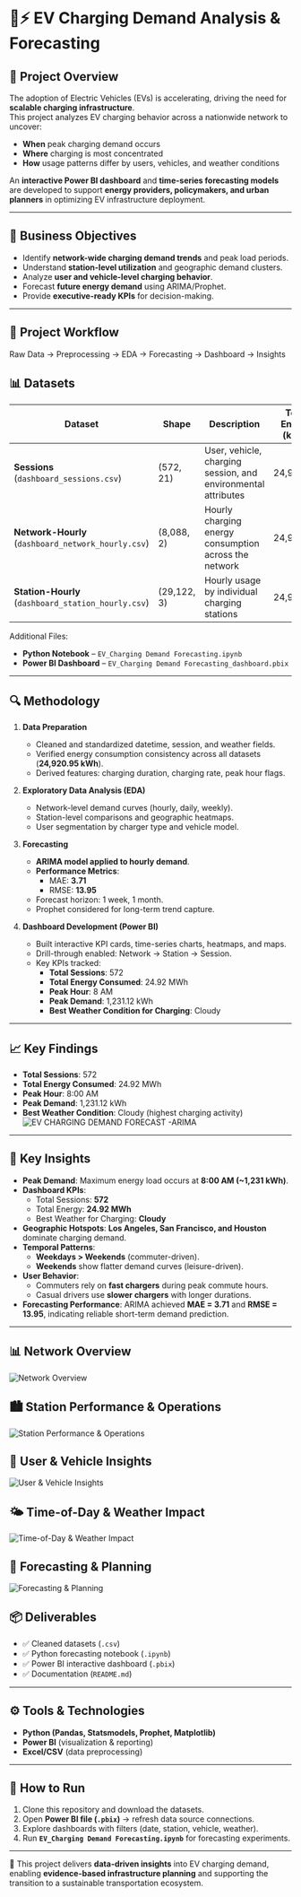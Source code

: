 
# 🚗⚡ EV Charging Demand Analysis & Forecasting

## 📌 Project Overview
The adoption of Electric Vehicles (EVs) is accelerating, driving the need for **scalable charging infrastructure**.  
This project analyzes EV charging behavior across a nationwide network to uncover:  

- **When** peak charging demand occurs  
- **Where** charging is most concentrated  
- **How** usage patterns differ by users, vehicles, and weather conditions  

An **interactive Power BI dashboard** and **time-series forecasting models** are developed to support **energy providers, policymakers, and urban planners** in optimizing EV infrastructure deployment.  

---

## 🎯 Business Objectives
- Identify **network-wide charging demand trends** and peak load periods.  
- Understand **station-level utilization** and geographic demand clusters.  
- Analyze **user and vehicle-level charging behavior**.  
- Forecast **future energy demand** using ARIMA/Prophet.  
- Provide **executive-ready KPIs** for decision-making.  

---
## 🔄 Project Workflow  
Raw Data → Preprocessing → EDA → Forecasting → Dashboard → Insights


## 📊 Datasets

| Dataset | Shape | Description | Total Energy (kWh) |
|---------|--------|-------------|--------------------|
| **Sessions** (`dashboard_sessions.csv`) | (572, 21) | User, vehicle, charging session, and environmental attributes | 24,920.95 |
| **Network-Hourly** (`dashboard_network_hourly.csv`) | (8,088, 2) | Hourly charging energy consumption across the network | 24,920.95 |
| **Station-Hourly** (`dashboard_station_hourly.csv`) | (29,122, 3) | Hourly usage by individual charging stations | 24,920.95 |

Additional Files:  
- **Python Notebook** – `EV_Charging Demand Forecasting.ipynb`  
- **Power BI Dashboard** – `EV_Charging Demand Forecasting_dashboard.pbix`  

---

## 🔍 Methodology

1. **Data Preparation**  
   - Cleaned and standardized datetime, session, and weather fields.  
   - Verified energy consumption consistency across all datasets (**24,920.95 kWh**).  
   - Derived features: charging duration, charging rate, peak hour flags.  

2. **Exploratory Data Analysis (EDA)**  
   - Network-level demand curves (hourly, daily, weekly).  
   - Station-level comparisons and geographic heatmaps.  
   - User segmentation by charger type and vehicle model.  

3. **Forecasting**  
   - **ARIMA model applied to hourly demand**.  
   - **Performance Metrics**:  
     - MAE: **3.71**  
     - RMSE: **13.95**  
   - Forecast horizon: 1 week, 1 month.  
   - Prophet considered for long-term trend capture.  

4. **Dashboard Development (Power BI)**  
   - Built interactive KPI cards, time-series charts, heatmaps, and maps.  
   - Drill-through enabled: Network → Station → Session.  
   - Key KPIs tracked:  
     - **Total Sessions**: 572  
     - **Total Energy Consumed**: 24.92 MWh  
     - **Peak Hour**: 8 AM  
     - **Peak Demand**: 1,231.12 kWh  
     - **Best Weather Condition for Charging**: Cloudy  

---
## 📈 Key Findings
- **Total Sessions**: 572  
- **Total Energy Consumed**: 24.92 MWh  
- **Peak Hour**: 8:00 AM  
- **Peak Demand**: 1,231.12 kWh  
- **Best Weather Condition**: Cloudy (highest charging activity)  
![EV CHARGING DEMAND FORECAST -ARIMA ](images/ARIMA.png)  
---

## 🔑 Key Insights

- **Peak Demand**: Maximum energy load occurs at **8:00 AM (~1,231 kWh)**.  
- **Dashboard KPIs**:  
  - Total Sessions: **572**  
  - Total Energy: **24.92 MWh**  
  - Best Weather for Charging: **Cloudy**  
- **Geographic Hotspots**: **Los Angeles, San Francisco, and Houston** dominate charging demand.  
- **Temporal Patterns**:  
  - **Weekdays > Weekends** (commuter-driven).  
  - **Weekends** show flatter demand curves (leisure-driven).  
- **User Behavior**:  
  - Commuters rely on **fast chargers** during peak commute hours.  
  - Casual drivers use **slower chargers** with longer durations.  
- **Forecasting Performance**: ARIMA achieved **MAE = 3.71** and **RMSE = 13.95**, indicating reliable short-term demand prediction.  

---

## 📊 Network Overview
![Network Overview](images/PAGE-1.png)

## 🏙️ Station Performance & Operations
![Station Performance & Operations](images/PAGE-2.png)

## 👥 User & Vehicle Insights
![User & Vehicle Insights](images/PAGE-3.png)

## 🌤️ Time-of-Day & Weather Impact
![Time-of-Day & Weather Impact](images/PAGE-4.png)

## 🔮 Forecasting & Planning
![Forecasting & Planning](images/PAGE-5.png)

## 📦 Deliverables
- ✅ Cleaned datasets (`.csv`)  
- ✅ Python forecasting notebook (`.ipynb`)  
- ✅ Power BI interactive dashboard (`.pbix`)  
- ✅ Documentation (`README.md`)  

---

## ⚙️ Tools & Technologies
- **Python (Pandas, Statsmodels, Prophet, Matplotlib)**  
- **Power BI** (visualization & reporting)  
- **Excel/CSV** (data preprocessing)  

---

## 🚀 How to Run

1. Clone this repository and download the datasets.  
2. Open **Power BI file (`.pbix`)** → refresh data source connections.  
3. Explore dashboards with filters (date, station, vehicle, weather).  
4. Run **`EV_Charging Demand Forecasting.ipynb`** for forecasting experiments.  

---

📢 This project delivers **data-driven insights** into EV charging demand, enabling **evidence-based infrastructure planning** and supporting the transition to a sustainable transportation ecosystem.  
